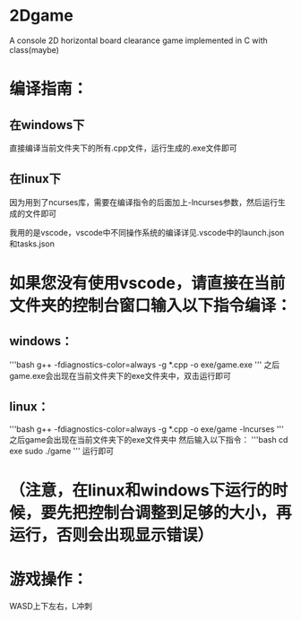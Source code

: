 # 2Dgame
 A console 2D horizontal board clearance game implemented in C with class(maybe)



# 编译指南：

## 在windows下
直接编译当前文件夹下的所有.cpp文件，运行生成的.exe文件即可

## 在linux下
因为用到了ncurses库，需要在编译指令的后面加上-lncurses参数，然后运行生成的文件即可

我用的是vscode，vscode中不同操作系统的编译详见.vscode中的launch.json和tasks.json



# 如果您没有使用vscode，请直接在当前文件夹的控制台窗口输入以下指令编译：

## windows：
'''bash
g++ -fdiagnostics-color=always -g *.cpp -o exe/game.exe
'''
之后game.exe会出现在当前文件夹下的exe文件夹中，双击运行即可

## linux：
'''bash
g++ -fdiagnostics-color=always -g *.cpp -o exe/game -lncurses
'''
之后game会出现在当前文件夹下的exe文件夹中
然后输入以下指令：
'''bash
cd exe
sudo ./game
'''
运行即可


# （注意，在linux和windows下运行的时候，要先把控制台调整到足够的大小，再运行，否则会出现显示错误）



# 游戏操作：

WASD上下左右，L冲刺